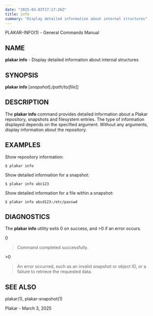 ```yaml
---
date: "2025-03-03T17:17:26Z"
title: info
summary: "Display detailed information about internal structures"
---
```

PLAKAR-INFO(1) - General Commands Manual

## NAME

**plakar info** - Display detailed information about internal structures

## SYNOPSIS

**plakar info**
\[*snapshot*\[:*/path/to/file*]]

## DESCRIPTION

The
**plakar info**
command provides detailed information about a Plakar repository,
snapshots and filesystem entries.
The type of information displayed depends on the specified argument.
Without any arguments, display information about the repository.

## EXAMPLES

Show repository information:

	$ plakar info

Show detailed information for a snapshot:

	$ plakar info abc123

Show detailed information for a file within a snapshot:

	$ plakar info abcd123:/etc/passwd

## DIAGNOSTICS

The **plakar info** utility exits&#160;0 on success, and&#160;&gt;0 if an error occurs.

0

> Command completed successfully.

&gt;0

> An error occurred, such as an invalid snapshot or object ID, or a
> failure to retrieve the requested data.

## SEE ALSO

plakar(1),
plakar-snapshot(1)

Plakar - March 3, 2025
